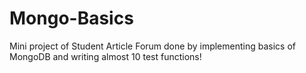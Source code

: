 # Mongo-Basics
Mini project of Student Article Forum done by implementing basics of MongoDB and writing almost 10 test functions!
